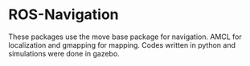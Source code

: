 # ROS-Navigation
These packages use the move base package for navigation. AMCL for localization and gmapping for mapping.
Codes written in python and simulations were done in gazebo. 
